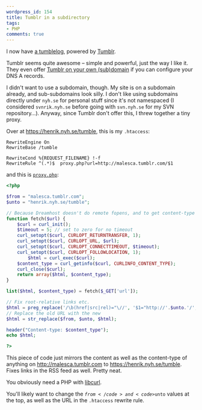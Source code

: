 ```yaml
---
wordpress_id: 154
title: Tumblr in a subdirectory
tags:
- PHP
comments: true
---
```

I now have <a href="https://henrik.nyh.se/tumble/">a tumblelog</a>, powered by <a href="http://www.tumblr.com/">Tumblr</a>.

Tumblr seems quite awesome – simple and powerful, just the way I like it. They even offer <a href="http://www.tumblr.com/faqs#custom_domains">Tumblr on your own (sub)domain</a> if you can configure your DNS A records.

I didn't want to use a subdomain, though. My site is on a subdomain already, and sub-subdomains look silly. I don't like using subdomains directly under <code>nyh.se</code> for personal stuff since it's not namespaced (I considered <code>svnrik.nyh.se</code> before going with <code>svn.nyh.se</code> for my SVN repository…). Anyway, since Tumblr don't offer this, I threw together a tiny proxy.

<!--more-->

Over at <a href="https://henrik.nyh.se/tumble">https://henrik.nyh.se/tumble</a>, this is my <code>.htaccess</code>:

``` apacheconf .htaccess
RewriteEngine On
RewriteBase /tumble

RewriteCond %{REQUEST_FILENAME} !-f
RewriteRule ^(.*)$  proxy.php?url=http://malesca.tumblr.com/$1
```

and this is <a href="https://henrik.nyh.se/uploads/proxy.phps"><code>proxy.php</code></a>:

``` php
<?php

$from = "malesca.tumblr.com";
$unto = "henrik.nyh.se/tumble";

// Because Dreamhost doesn't do remote fopens, and to get content-type
function fetch($url) {
	$curl = curl_init();
	$timeout = 5; // set to zero for no timeout
	curl_setopt($curl, CURLOPT_RETURNTRANSFER, 1);
	curl_setopt($curl, CURLOPT_URL, $url);
	curl_setopt($curl, CURLOPT_CONNECTTIMEOUT, $timeout);
	curl_setopt($curl, CURLOPT_FOLLOWLOCATION, 1);
        $html = curl_exec($curl);
	$content_type = curl_getinfo($curl, CURLINFO_CONTENT_TYPE);
	curl_close($curl);
	return array($html, $content_type);
}

list($html, $content_type) = fetch($_GET['url']);

// Fix root-relative links etc.
$html = preg_replace('/\b(href|src|rel)="\//', '$1="http://'.$unto.'/', $html);
// Replace the old URL with the new
$html = str_replace($from, $unto, $html);

header("Content-type: $content_type");
echo $html;

?>
```

This piece of code just mirrors the content as well as the content-type of anything on <a href="http://malesca.tumblr.com">http://malesca.tumblr.com</a> to <a href="https://henrik.nyh.se/tumble">https://henrik.nyh.se/tumble</a>. Fixes links in the RSS feed as well. Pretty neat.

You obviously need a PHP with <a href="http://php.net/curl">libcurl</a>.

You'll likely want to change the <code>$from</code> and <code>$unto</code> values at the top, as well as the URL in the <code>.htaccess</code> rewrite rule.
